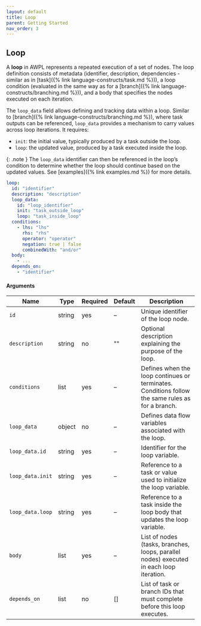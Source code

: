 ```yaml
---
layout: default
title: Loop
parent: Getting Started
nav_order: 3
---
```


## Loop

A **loop** in AWPL represents a repeated execution of a set of nodes. The loop definition consists of metadata (identifier, description, dependencies - similar as in [task]({% link language-constructs/task.md %})), 
a loop condition (evaluated in the same way as for a [branch]({% link language-constructs/branching.md %})), and a body that specifies the nodes executed on each iteration.

The `loop_data` field allows defining and tracking data within a loop. Similar to [branch]({% link language-constructs/branching.md %}), where task outputs can be referenced, `loop_data` provides a mechanism to carry values across loop iterations. It requires:
- `init`: the initial value, typically produced by a task outside the loop.
- `loop`: the updated value, produced by a task executed inside the loop.

{: .note }
The `loop_data` identifier can then be referenced in the loop’s condition to determine whether the loop should continue based on the updated values. See [examples]({% link examples.md %}) for more details.

```yaml
loop:
  id: "identifier"
  description: "description"
  loop_data:
    id: "loop_identifier"
    init: "task_outside_loop"
    loop: "task_inside_loop"
  conditions:
    - lhs: "lhs"
      rhs: "rhs"
      operator: "operator"
      negation: true | false
      combinedWith: "and/or"
  body:
    - ...
  depends_on:
    - "identifier"
```

#### Arguments

| Name             | Type   | Required | Default | Description                                                                                      |
|------------------|--------|----------|---------|--------------------------------------------------------------------------------------------------|
| `id`             | string | yes      | –       | Unique identifier of the loop node.                                                              |
| `description`    | string | no       | ""      | Optional description explaining the purpose of the loop.                                         |
| `conditions`     | list   | yes      | –       | Defines when the loop continues or terminates. Conditions follow the same rules as for a branch. |
| `loop_data`      | object | no       | –       | Defines data flow variables associated with the loop.                                            |
| `loop_data.id`   | string | yes      | –       | Identifier for the loop variable.                                                                |
| `loop_data.init` | string | yes      | –       | Reference to a task or value used to initialize the loop variable.                               |
| `loop_data.loop` | string | yes      | –       | Reference to a task inside the loop body that updates the loop variable.                         |
| `body`           | list   | yes      | –       | List of nodes (tasks, branches, loops, parallel nodes) executed in each loop iteration.          |
| `depends_on`     | list   | no       | []      | List of task or branch IDs that must complete before this loop executes.                         |


